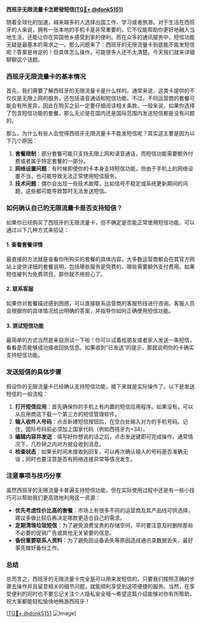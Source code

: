 **西班牙无限流量卡怎麽發短信[[TG💪+ @donk5151](https://t.me/s/donk5151)]**

随着全球化的加速，越来越多的人选择出国工作、学习或者旅游。对于生活在西班牙的人来说，拥有一张本地的手机卡是非常重要的，它不仅能帮助你更好地融入当地生活，还能让你在异国他乡感受到家的便利。而在众多的通讯服务中，短信功能无疑是最基本的需求之一。那么问题来了：西班牙的无限流量卡到底能不能发短信呢？答案是肯定的！但具体怎么操作，可能很多人还不太清楚。今天我们就来详细聊聊这个话题。

### 西班牙无限流量卡的基本情况

首先，我们需要了解西班牙的无限流量卡是什么样的。通常来说，这类卡提供的不仅仅是无限上网的服务，还包括语音通话和短信功能。不过，不同运营商的套餐可能会有所差异，因此在购买之前一定要仔细阅读相关条款。一般来说，如果你选择了包含短信功能的套餐，那么无论是在国内还是国际范围内发送短信都是没有问题的。

那么，为什么有些人会觉得西班牙无限流量卡不能发短信呢？其实这主要是因为以下几个原因：

1. **套餐限制**：部分套餐可能只支持无限上网和语音通话，而短信功能需要额外付费或者属于特定套餐的一部分。
2. **网络设置问题**：有时候即使你的卡本身支持短信功能，但由于手机上的网络设置不当，也可能导致无法正常使用短信服务。
3. **技术问题**：偶尔会出现一些技术故障，比如信号不稳定或系统更新期间的问题，这些都可能导致暂时无法发送短信。

### 如何确认自己的无限流量卡是否支持短信？

如果你已经购买了西班牙的无限流量卡，但不确定是否能正常使用短信功能，可以通过以下几种方式来验证：

#### 1. 查看套餐详情
最直接的方法就是查看你所购买的套餐的具体内容。大多数运营商都会在其官方网站上提供详细的套餐说明，包括哪些服务是免费的，哪些需要额外支付费用。如果短信被列为免费项目，那你就不用担心了。

#### 2. 联系客服
如果你对套餐描述感到困惑，可以直接联系运营商的客服热线进行咨询。客服人员会根据你的具体情况给出明确的答案，并指导你如何正确使用短信功能。

#### 3. 测试短信功能
最简单的方式当然是亲自测试一下啦！你可以试着给朋友或者家人发送一条短信，看看是否能够成功接收回执信息。如果收到“已发送”的提示，那就说明你的卡确实支持短信功能。

### 发送短信的具体步骤

假设你的无限流量卡已经确认支持短信功能，接下来就是实际操作了。以下是发送短信的一般流程：

1. **打开短信应用**：首先确保你的手机上有内置的短信应用程序。如果没有，可以从应用商店下载一个第三方的短信管理软件。
2. **输入收件人号码**：点击新建短信按钮后，在空白处输入对方的手机号码。记住，国际号码前必须加上国家代码（例如西班牙为+34）。
3. **编辑内容并发送**：填写好你想说的话之后，点击发送键即可完成操作。通常情况下，几秒钟之内对方就会收到消息。
4. **检查状态**：如果长时间未接收到回复，可以再次确认输入的号码是否准确无误；同时也要注意是否有网络连接异常等情况发生。

### 注意事项与技巧分享

虽然西班牙的无限流量卡普遍支持短信功能，但在实际使用过程中还是有一些小技巧可以帮助我们更高效地利用这一资源：

- **优先考虑性价比高的套餐**：市场上有很多不同的运营商及其产品线可供选择，建议多做比较后再决定哪款更适合自己的需求。
- **定期清理垃圾短信**：为了避免浪费宝贵的存储空间，平时要注意及时删除那些不必要的促销广告或其他无关紧要的信息。
- **备份重要联系人资料**：为了避免因设备丢失等原因造成通讯录数据丢失，最好事先做好备份工作。

### 总结

总而言之，西班牙的无限流量卡完全是可以用来发短信的，只要我们按照正确的步骤去操作并且留意相关的细节问题，就能顺利享受到这项便捷的服务。当然，在享受便利的同时也不要忘记关注个人隐私安全哦～希望这篇介绍能够对你有所帮助，祝大家都能轻松愉快地畅游西班牙！

[[TG💪+ @donk5151](https://t.me/s/donk5151) ![Image](https://i.postimg.cc/rwNCRYN7/Snipaste-2025-04-30-17-27-05.png)]